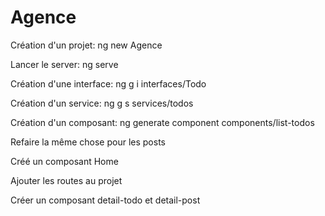 # Agence

Création d'un projet:
ng new Agence

Lancer le server:
ng serve

Création d'une interface:
ng g i interfaces/Todo

Création d'un service:
ng g s services/todos

Création d'un composant:
ng generate component components/list-todos

Refaire la même chose pour les posts

Créé un composant Home

Ajouter les routes au projet

Créer un composant detail-todo et detail-post